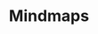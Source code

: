 ---
title: Mindmaps
description: Learn DevOps, DevSecOps, MLOps, AIOps

enable: true
bannertext: "Mindmaps: For Quick Capture"
bannertext_color: "#000"
bannerimage: images/banner/mindmaps-page/undraw_mindmap_banner2.png

all_mindmaps_button:
  label: "All Mindmaps"
  link: "/mindmaps"

ignoreSearch: true
---